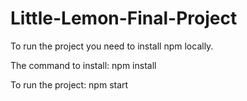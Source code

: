 # Little-Lemon-Final-Project

To run the project you need to install npm locally.

The command to install: npm install

To run the project: npm start
